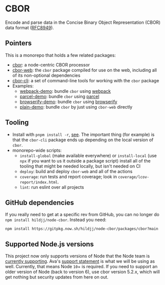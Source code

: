 # CBOR

Encode and parse data in the Concise Binary Object Representation (CBOR) data format ([RFC8949](https://www.rfc-editor.org/rfc/rfc8949.html)).

## Pointers

This is a monorepo that holds a few related packages:

 - [cbor](packages/cbor): a node-centric CBOR processor
 - [cbor-web](packages/cbor-web): the `cbor` package compiled for use on the
   web, including all of its non-optional dependencies
 - [cbor-cli](packages/cbor-cli): a set of command-line tools for working with
   the `cbor` package
 - Examples:
   - [webpack-demo](packages/webpack-demo): bundle `cbor` using [webpack](https://webpack.js.org/)
   - [parcel-demo](packages/parcel-demo): bundle `cbor` using [parcel](https://parceljs.org/)
   - [browserify-demo](packages/browserify-demo): bundle `cbor` using [browserify](http://browserify.org/)
   - [plain-demo](packages/plain-demo): bundle `cbor` by just using `cbor-web` directly

## Tooling

 - Install with `pnpm install -r`, [see](https://pnpm.js.org/).  The important
   thing (for example) is that the `cbor-cli` package ends up depending on the
   local version of `cbor`.
 - monorepo-wide scripts:
   - `install-global` (make available everywhere) or `install-local` (use
     `npx` if you want to us it outside a package script) install all of the
     tooling that might be needed locally, but isn't needed on CI
   - `deploy`: build and deploy `cbor-web` and all of the actions
   - `coverage`: run tests and report coverage; look in `coverage/lcov-report/index.html`.
   - `lint`: run eslint over all projects

## GitHub dependencies

If you really need to get at a specific rev from GitHub, you can no longer do
`npm install hildjj/node-cbor`.  Instead you need:

    npm install https://gitpkg.now.sh/hildjj/node-cbor/packages/cbor?main

## Supported Node.js versions

This project now only supports versions of Node that the Node team is [currently supporting](https://github.com/nodejs/Release#release-schedule).  Ava's [support statement](https://github.com/avajs/ava/blob/main/docs/support-statement.md) is what we will be using as well.  Currently, that means Node `10`+ is required.  If you need to support an older version of Node (back to version 6), use cbor version 5.2.x, which will get nothing but security updates from here on out.
